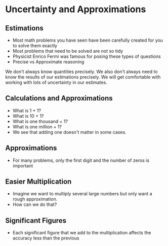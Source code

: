 # Uncertainty and Approximations

## Estimations
- Most math problems you have seen have been carefully created for you
  to solve them exactly
- Most problems that need to be solved are not so tidy
- Physicist Enrico Fermi was famous for posing these types of questions
- Precise vs Approximate reasoning

We don't always know quantities precisely.  We also don't always need to
know the results of our estimations precisely.  We will get comfortable
with working with lots of uncertainty in our estimates.

## Calculations and Approximations
- What is 1 + 1?
- What is 10 + 1?
- What is one thousand + 1?
- What is one million + 1?
- We see that adding one doesn't matter in some cases.

## Approximations
- For many problems, only the first digit and the number of zeros is
important

## Easier Multiplication
- Imagine we want to multiply several large numbers but only want a
rough approximation.
- How can we do that?

## Significant Figures
- Each significant figure that we add to the multiplication affects the
    accuracy less than the previous






